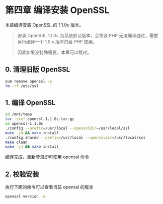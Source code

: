 # 第四章 编译安装 OpenSSL

本章编译安装 OpenSSL 的 1.1.0c 版本。

> 安装 OpenSSL 1.1.0c 为系统默认版本，会导致 PHP 无法编译通过，需要
> 另行编译一个 1.0.x 版本的给 PHP 使用。
>
> 因此如果没特殊需要，本章可以跳过。

## 0. 清理旧版 OpenSSL

```sh
yum remove openssl -y
rm -rf /etc/ssl
```

## 1. 编译 OpenSSL

```sh
cd /mnt/temp
tar -zxvf openssl-1.1.0c.tar.gz
cd openssl-1.1.0c
./config --prefix=/usr/local --openssldir=/usr/local/ssl
make -j4 && make install
./config shared --prefix=/usr/local --openssldir=/usr/local/ssl
make clean
make -j4 && make install
```

编译完成，重新登录即可使用 openssl 命令

## 2. 校验安装

执行下面的命令可以查看当前 openssl 的版本

```sh
openssl version -a
```
